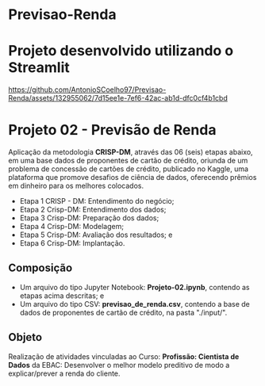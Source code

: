 # Previsao-Renda

# Projeto desenvolvido utilizando o Streamlit
https://github.com/AntonioSCoelho97/Previsao-Renda/assets/132955062/7d15ee1e-7ef6-42ac-ab1d-dfc0cf4b1cbd

# Projeto 02 - Previsão de Renda
Aplicação da metodologia **CRISP-DM**, através das 06 (seis) etapas abaixo, em uma base dados de proponentes de cartão de crédito, oriunda de um problema de concessão de cartões de crédito, publicado no Kaggle, uma plataforma que promove desafios de ciência de dados, oferecendo prêmios em dinheiro para os melhores colocados.
* Etapa 1 CRISP - DM: Entendimento do negócio;
* Etapa 2 Crisp-DM: Entendimento dos dados;
* Etapa 3 Crisp-DM: Preparação dos dados;
* Etapa 4 Crisp-DM: Modelagem;
* Etapa 5 Crisp-DM: Avaliação dos resultados; e
* Etapa 6 Crisp-DM: Implantação.
## Composição
* Um arquivo do tipo Jupyter Notebook: **Projeto-02.ipynb**, contendo as etapas acima descritas; e
* Um arquivo do tipo CSV: **previsao_de_renda.csv**, contendo a base de dados de proponentes de cartão de crédito, na pasta "./input/".
## Objeto
Realização de atividades vinculadas ao Curso: **Profissão: Cientista de Dados** da EBAC:
Desenvolver o melhor modelo preditivo de modo a explicar/prever a renda do cliente.
